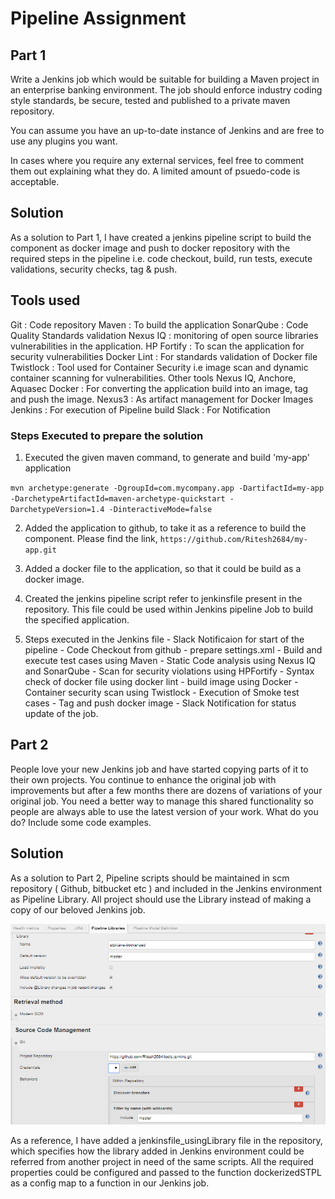 # Pipeline Assignment

## Part 1

Write a Jenkins job which would be suitable for building a Maven project in an enterprise banking environment. The job should enforce industry coding style standards, be secure, tested and published to a private maven repository.

You can assume you have an up-to-date instance of Jenkins and are free to use any plugins you want.

In cases where you require any external services, feel free to comment them out explaining what they do. A limited amount of psuedo-code is acceptable.

## Solution

As a solution to Part 1, I have created a jenkins pipeline script to build the component as docker image and push to docker repository with the required steps in the pipeline i.e. code checkout, build, run tests, execute validations, security checks, tag & push. 

## Tools used

Git : Code repository
Maven : To build the application
SonarQube : Code Quality Standards validation
Nexus IQ : monitoring of open source libraries vulnerabilities in the application.
HP Fortify : To scan the application for security vulnerabilities
Docker Lint : For standards validation of Docker file
Twistlock : Tool used for Container Security i.e image scan and dynamic container scanning for vulnerabilities. Other tools Nexus IQ, Anchore, Aquasec
Docker : For converting the application build into an image, tag and push the image.
Nexus3 : As artifact management for Docker Images
Jenkins : For execution of Pipeline build
Slack : For Notification

### Steps Executed to prepare the solution

1) Executed the given maven command, to generate and build 'my-app' application

`mvn archetype:generate -DgroupId=com.mycompany.app -DartifactId=my-app -DarchetypeArtifactId=maven-archetype-quickstart -DarchetypeVersion=1.4 -DinteractiveMode=false`

2) Added the application to github, to take it as a reference to build the component. Please find the link,
`https://github.com/Ritesh2684/my-app.git`

3) Added a docker file to the application, so that it could be build as a docker image.

3) Created the jenkins pipeline script refer to jenkinsfile present in the repository. This file could be used within Jenkins pipeline Job to build the specified application.

4) Steps executed in the Jenkins file 
        - Slack Notificaion for start of the pipeline
        - Code Checkout from github
        - prepare settings.xml
        - Build and execute test cases using Maven
        - Static Code analysis using Nexus IQ and SonarQube
        - Scan for security violations using HPFortify
        - Syntax check of docker file using docker lint
        - build image using Docker
        - Container security scan using Twistlock
        - Execution of Smoke test cases
        - Tag and push docker image
        - Slack Notification for status update of the job.
        
## Part 2

People love your new Jenkins job and have started copying parts of it to their own projects. You continue to enhance the original job with improvements but after a few months there are dozens of variations of your original job. You need a better way to manage this shared functionality so people are always able to use the latest version of your work. What do you do? Include some code examples.

## Solution

As a solution to Part 2, Pipeline scripts should be maintained in scm repository ( Github, bitbucket etc ) and included in the Jenkins environment as Pipeline Library. All project should use the Library instead of making a copy of our beloved Jenkins job.

![Screenshot](pipeline-library.png)

As a reference, I have added a jenkinsfile_usingLibrary file in the repository, which specifies how the library added in Jenkins environment could be referred from another project in need of the same scripts. 
All the required properties could be configured and passed to the function dockerizedSTPL as a config map to a function in our Jenkins job.


        
        
        








